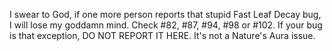 I swear to God, if one more person reports that stupid Fast Leaf Decay bug, I will lose my goddamn mind.
Check #82, #87, #94, #98 or #102. If your bug is that exception, DO NOT REPORT IT HERE. It's not a Nature's Aura issue.
